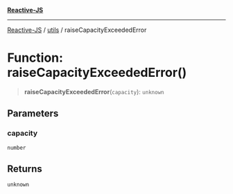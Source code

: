 [**Reactive-JS**](../../README.md)

***

[Reactive-JS](../../README.md) / [utils](../README.md) / raiseCapacityExceededError

# Function: raiseCapacityExceededError()

> **raiseCapacityExceededError**(`capacity`): `unknown`

## Parameters

### capacity

`number`

## Returns

`unknown`
